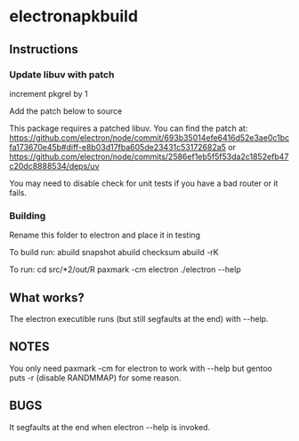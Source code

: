 # electronapkbuild

## Instructions

### Update libuv with patch

increment pkgrel by 1

Add the patch below to source

This package requires a patched libuv.  You can find the patch at: https://github.com/electron/node/commit/693b35014efe6416d52e3ae0c1bcfa173670e45b#diff-e8b03d17fba605de23431c53172682a5 or https://github.com/electron/node/commits/2586ef1eb5f5f53da2c1852efb47c20dc8888534/deps/uv

You may need to disable check for unit tests if you have a bad router or it fails.

### Building

Rename this folder to electron and place it in testing

To build run:
abuild snapshot
abuild checksum
abuild -rK

To run:
cd src/*2/out/R
paxmark -cm electron
./electron --help

## What works?

The electron executible runs (but still segfaults at the end) with --help.

## NOTES

You only need paxmark -cm for electron to work with --help but gentoo puts -r (disable RANDMMAP) for some reason.


## BUGS

It segfaults at the end when electron --help is invoked.
